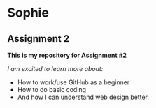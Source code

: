 # Sophie 
## Assignment 2
**This is my repository for Assignment #2**

*I am excited to learn more about:*
- How to work/use GitHub as a beginner
- How to do basic coding
- And how I can understand web design better.
 
